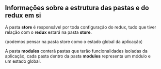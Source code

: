 ## Informações sobre a estrutura das pastas e do redux em si

<!-- Pasta store -->

A pasta **store** é responsável por toda configuração do redux, tudo que tiver
relação com o **redux** estará na pasta **store**.

  (podemos pensar na pasta store como o estado global da aplicação)

<!-- Pasta modules -->

A pasta **modules** conterá pastas que terão funcionalidades isoladas da aplicação,
cada pasta dentro da pasta **modules** representa um módulo e um estado global.
